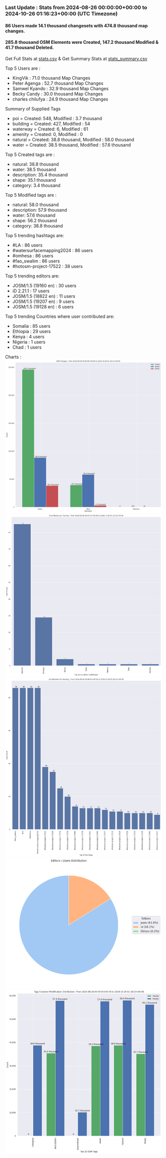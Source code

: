 ### Last Update : Stats from 2024-08-26 00:00:00+00:00 to 2024-10-26 01:16:23+00:00 (UTC Timezone)

#### 86 Users made 14.1 thousand changesets with 474.8 thousand map changes.
#### 285.8 thousand OSM Elements were Created, 147.2 thousand Modified & 41.7 thousand Deleted.
Get Full Stats at [stats.csv](/stats/watersurfacemapping/Daily/stats.csv)
 & Get Summary Stats at [stats_summary.csv](/stats/watersurfacemapping/Daily/stats_summary.csv)

Top 5 Users are : 
- KingVik : 71.0 thousand Map Changes
- Peter Agenga : 52.7 thousand Map Changes
- Samwel Kyando : 32.9 thousand Map Changes
- Becky Candy : 30.0 thousand Map Changes
- charles chilufya : 24.9 thousand Map Changes

Summary of Supplied Tags
- poi = Created: 548, Modified : 3.7 thousand
- building = Created: 427, Modified : 54
- waterway = Created: 6, Modified : 61
- amenity = Created: 0, Modified : 0
- natural = Created: 38.8 thousand, Modified : 58.0 thousand
- water = Created: 38.5 thousand, Modified : 57.6 thousand


Top 5 Created tags are :
- natural: 38.8 thousand
- water: 38.5 thousand
- description: 35.4 thousand
- shape: 35.1 thousand
- category: 3.4 thousand


Top 5 Modified tags are :
- natural: 58.0 thousand
- description: 57.9 thousand
- water: 57.6 thousand
- shape: 56.2 thousand
- category: 38.8 thousand


Top 5 trending hashtags are:
- #LA : 86 users
- #watersurfacemapping2024 : 86 users
- #omhesa : 86 users
- #fao_swalim : 86 users
- #hotosm-project-17522 : 38 users


Top 5 trending editors are:
- JOSM/1.5 (19160 en) : 30 users
- iD 2.21.1 : 17 users
- JOSM/1.5 (18822 en) : 11 users
- JOSM/1.5 (19207 en) : 9 users
- JOSM/1.5 (19128 en) : 6 users


Top 5 trending Countries where user contributed are:
- Somalia : 85 users
- Ethiopia : 29 users
- Kenya : 4 users
- Nigeria : 1 users
- Chad : 1 users


 Charts : 
![Alt text](./stats_osm_changes.png) 
![Alt text](./stats_users_per_country.png) 
![Alt text](./stats_users_per_hashtag.png) 
![Alt text](./stats_editors_pie_chart.png) 
![Alt text](./stats_tags.png) 

